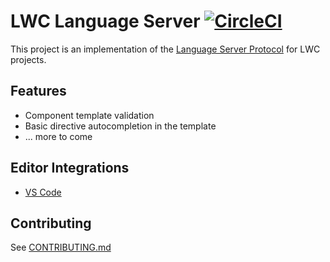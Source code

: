# LWC Language Server [![CircleCI](https://circleci.com/gh/rsalvador/lwc-language-server.svg?style=svg&circle-token=4c439893a544d5cbd3cbc9502620f3232213484c)](https://circleci.com/gh/rsalvador/lwc-language-server)

This project is an implementation of the [Language Server Protocol](https://github.com/Microsoft/language-server-protocol) for LWC projects. 

## Features

* Component template validation
* Basic directive autocompletion in the template
* ... more to come

## Editor Integrations

* [VS Code](https://git.soma.salesforce.com/lwc/lwc-vscode)

## Contributing

See [CONTRIBUTING.md](/CONTRIBUTING.md)
